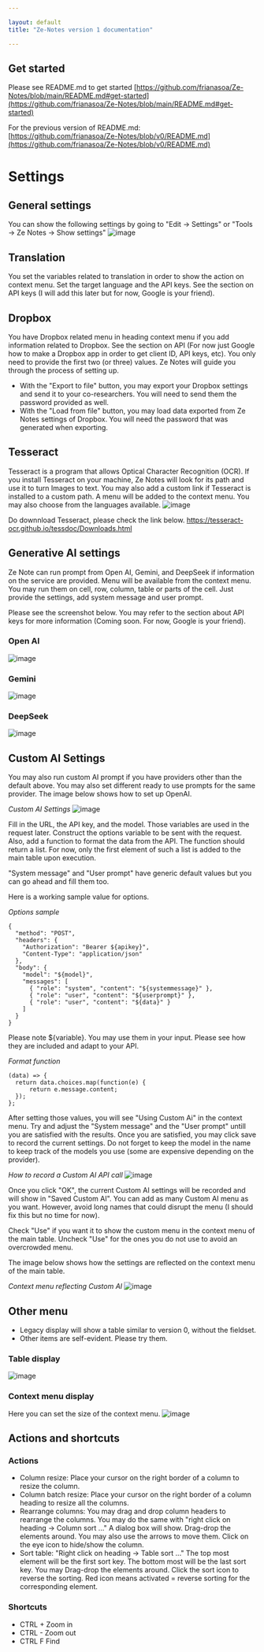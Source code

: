 ```yaml
---

layout: default
title: "Ze-Notes version 1 documentation"

---
```


## Get started
Please see README.md to get started
[https://github.com/frianasoa/Ze-Notes/blob/main/README.md#get-started](https://github.com/frianasoa/Ze-Notes/blob/main/README.md#get-started)  

For the previous version of README.md:  
[https://github.com/frianasoa/Ze-Notes/blob/v0/README.md](https://github.com/frianasoa/Ze-Notes/blob/v0/README.md)

# Settings
## General settings
You can show the following settings by going to "Edit -> Settings" or "Tools -> Ze Notes -> Show settings"
![image](./images/settings-main-01.png)

## Translation
You set the variables related to translation in order to show the action on context menu. Set the target language and the API keys. See the section on API keys (I will add this later but for now, Google is your friend).

## Dropbox
You have Dropbox related menu in heading context menu if you add information related to Dropbox. See the section on API (For now just Google how to make a Dropbox app in order to get client ID, API keys, etc). You only need to provide the first two (or three) values. Ze Notes will guide you through the process of setting up.
  * With the "Export to file" button, you may export your Dropbox settings and send it to your co-researchers. You will need to send them the password provided as well. 
  * With the "Load from file" button, you may load data exported from Ze Notes settings of Dropbox. You will need the password that was generated when exporting. 

## Tesseract
Tesseract is a program that allows Optical Character Recognition (OCR). If you install Tesseract on your machine, Ze Notes will look for its path and use it to turn Images to text. You may also add a custom link if Tesseract is installed to a custom path. A menu will be added to the context menu. You may also choose from the languages available. 
![image](./images/settings-tesseract.png)

Do downnload Tesseract, please check the link below.
https://tesseract-ocr.github.io/tessdoc/Downloads.html

## Generative AI settings
Ze Note can run prompt from Open AI, Gemini, and DeepSeek if information on the service are provided. Menu will be available from the context menu. You may run them on cell, row, column, table or parts of the cell. Just provide the settings, add system message and user prompt.

Please see the screenshot below. You may refer to the section about API keys for more information (Coming soon. For now, Google is your friend).

### Open AI
![image](./images/settings-openai.png)

### Gemini
![image](./images/settings-gemini.png)

### DeepSeek
![image](./images/settings-deepseek.png)


## Custom AI Settings
You may also run custom AI prompt if you have providers other than the default above. You may also set different ready to use prompts for the same provider. The image below shows how to set up OpenAI.

*Custom AI Settings*
![image](./images/settings-custom-ai.png)

Fill in the URL, the API key, and the model. Those variables are used in the request later. Construct the options variable to be sent with the request. Also, add a function to format the data from the API. The function should return a list. For now, only the first element of such a list is added to the main table upon execution.

"System message" and "User prompt" have generic default values but you can go ahead and fill them too.

Here is a working sample value for options.

*Options sample*
```
{
  "method": "POST",
  "headers": {
    "Authorization": "Bearer ${apikey}",
    "Content-Type": "application/json"
  },
  "body": {
    "model": "${model}",
    "messages": [
      { "role": "system", "content": "${systemmessage}" },
      { "role": "user", "content": "${userprompt}" },
      { "role": "user", "content": "${data}" }
    ]
  }
}
```

Please note $\{variable\}. You may use them in your input. Please see how they are included and adapt to your API. 

*Format function*
```
(data) => {
  return data.choices.map(function(e) {
      return e.message.content;
  });
};
```

After setting those values, you will see "Using Custom Ai" in the context menu. Try and adjust the "System message" and the "User prompt" untill you are satisfied with the results. Once you are satisfied, you may click save to record the current settings. Do not forget to keep the model in the name to keep track of the models you use (some are expensive depending on the provider).

*How to record a Custom AI API call*
![image](./images/settings-custom-ai-02.png)

Once you click "OK", the current Custom AI settings will be recorded and will show in "Saved Custom AI". You can add as many Custom AI menu as you want. However, avoid long names that could disrupt the menu (I should fix this but no time for now).

Check "Use" if you want it to show the custom menu in the context menu of the main table. Uncheck "Use" for the ones you do not use to avoid an overcrowded menu. 

The image below shows how the settings are reflected on the context menu of the main table.

*Context menu reflecting Custom AI*
![image](./images/settings-custom-ai-03.png)

## Other menu
* Legacy display will show a table similar to version 0, without the fieldset.
* Other items are self-evident. Please try them.
### Table display
![image](./images/settings-table-display.png)

### Context menu display
Here you can set the size of the context menu.
![image](./images/settings-table-display.png)

## Actions and shortcuts
### Actions
* Column resize: Place your cursor on the right border of a column to resize the column.
* Column batch resize: Place your cursor on the right border of a column heading to resize all the columns.
* Rearrange columns: You may drag and drop column headers to rearrange the columns. You may do the same with "right click on heading -> Column sort ..." A dialog box will show. Drag-drop the elements around. You may also use the arrows to move them. Click on the eye icon to hide/show the column.
* Sort table: "Right click on heading -> Table sort ..." The top most element will be the first sort key. The bottom most will be the last sort key. You may Drag-drop the elements around. Click the sort icon to reverse the sorting. Red icon means activated = reverse sorting for the corresponding element.

### Shortcuts
* CTRL + Zoom in
* CTRL - Zoom out
* CTRL F Find
